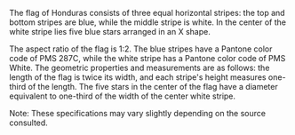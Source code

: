 The flag of Honduras consists of three equal horizontal stripes: the top and bottom stripes are blue, while the middle stripe is white. In the center of the white stripe lies five blue stars arranged in an X shape.

The aspect ratio of the flag is 1:2. The blue stripes have a Pantone color code of PMS 287C, while the white stripe has a Pantone color code of PMS White. The geometric properties and measurements are as follows: the length of the flag is twice its width, and each stripe's height measures one-third of the length. The five stars in the center of the flag have a diameter equivalent to one-third of the width of the center white stripe.

Note: These specifications may vary slightly depending on the source consulted.